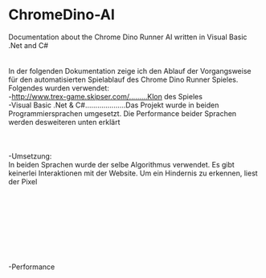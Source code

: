 # ChromeDino-AI
 Documentation about the Chrome Dino Runner AI written in Visual Basic .Net and C#<br />
<br />
<br />
In der folgenden Dokumentation zeige ich den Ablauf der Vorgangsweise für den automatisierten Spielablauf des Chrome Dino Runner Spieles.
Folgendes wurden verwendet:<br />
-http://www.trex-game.skipser.com/.........Klon des Spieles<br />
-Visual Basic .Net & C#....................Das Projekt wurde in beiden Programmiersprachen umgesetzt. Die Performance beider Sprachen                                                werden desweiteren unten erklärt<br />
<br />
<br />
<br />
-Umsetzung:<br />
In beiden Sprachen wurde der selbe Algorithmus verwendet. Es gibt keinerlei Interaktionen mit der Website. Um ein Hindernis zu erkennen, liest der Pixel 
<br />
<br />
<br />
<br />
<br />
<br />
<br />
<br />
<br />
<br />
-Performance
